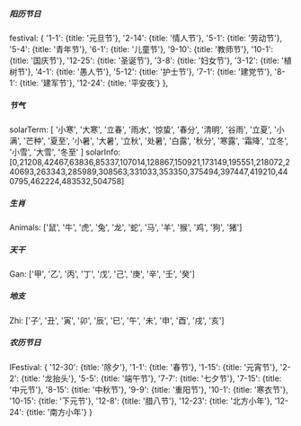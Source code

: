 ##### 阳历节日
festival: {
  '1-1': {title: '元旦节'},
  '2-14': {title: '情人节'},
  '5-1': {title: '劳动节'},
  '5-4': {title: '青年节'},
  '6-1': {title: '儿童节'},
  '9-10': {title: '教师节'},
  '10-1': {title: '国庆节'},
  '12-25': {title: '圣诞节'},
  '3-8': {title: '妇女节'},
  '3-12': {title: '植树节'},
  '4-1': {title: '愚人节'},
  '5-12': {title: '护士节'},
  '7-1': {title: '建党节'},
  '8-1': {title: '建军节'},
  '12-24': {title: '平安夜'}
},
##### 节气
solarTerm: [
  '小寒', '大寒', '立春', '雨水', '惊蛰', '春分',
  '清明', '谷雨', '立夏', '小满', '芒种', '夏至',
  '小暑', '大暑', '立秋', '处暑', '白露', '秋分',
  '寒露', '霜降', '立冬', '小雪', '大雪', '冬至'
]
solarInfo: [0,21208,42467,63836,85337,107014,128867,150921,173149,195551,218072,240693,263343,285989,308563,331033,353350,375494,397447,419210,440795,462224,483532,504758]
##### 生肖
Animals: ['鼠', '牛', '虎', '兔', '龙', '蛇', '马', '羊', '猴', '鸡', '狗', '猪']
##### 天干
Gan: ['甲', '乙', '丙', '丁', '戊', '己', '庚', '辛', '壬', '癸']
##### 地支
Zhi: ['子', '丑', '寅', '卯', '辰', '巳', '午', '未', '申', '酉', '戌', '亥']
##### 农历节日
lFestival: {
  '12-30': {title: '除夕'},
  '1-1': {title: '春节'},
  '1-15': {title: '元宵节'},
  '2-2': {title: '龙抬头'},
  '5-5': {title: '端午节'},
  '7-7': {title: '七夕节'},
  '7-15': {title: '中元节'},
  '8-15': {title: '中秋节'},
  '9-9': {title: '重阳节'},
  '10-1': {title: '寒衣节'},
  '10-15': {title: '下元节'},
  '12-8': {title: '腊八节'},
  '12-23': {title: '北方小年'},
  '12-24': {title: '南方小年'}
}